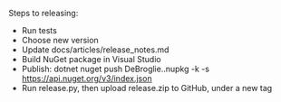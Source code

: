 Steps to releasing:
 * Run tests
 * Choose new version
 * Update docs/articles/release_notes.md
 * Build NuGet package in Visual Studio
 * Publish:
    dotnet nuget push DeBroglie.<version>.nupkg -k <api-key> -s https://api.nuget.org/v3/index.json
 * Run release.py, then upload release.zip to GitHub, under a new tag